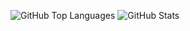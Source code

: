 ![GitHub Top Languages](https://github-readme-stats.vercel.app/api/top-langs/?username=touyu&theme=dracula&layout=compact)
![GitHub Stats](https://github-readme-stats.vercel.app/api?username=touyu&count_private=true&show_icons=true&theme=dracula&line_height=20&hide_rank=true&card_width=300)
